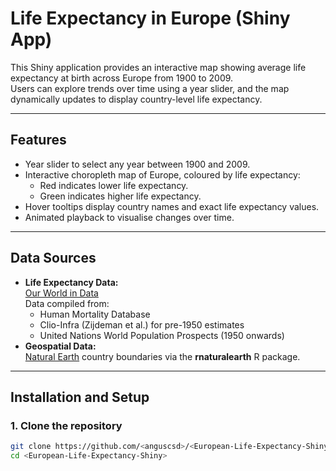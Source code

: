 # Life Expectancy in Europe (Shiny App)

This Shiny application provides an interactive map showing average life expectancy at birth across Europe from 1900 to 2009.  
Users can explore trends over time using a year slider, and the map dynamically updates to display country-level life expectancy.

---

## Features
- Year slider to select any year between 1900 and 2009.
- Interactive choropleth map of Europe, coloured by life expectancy:
  - Red indicates lower life expectancy.
  - Green indicates higher life expectancy.
- Hover tooltips display country names and exact life expectancy values.
- Animated playback to visualise changes over time.

---

## Data Sources
- **Life Expectancy Data:**  
  [Our World in Data](https://ourworldindata.org/life-expectancy)  
  Data compiled from:
  - Human Mortality Database  
  - Clio-Infra (Zijdeman et al.) for pre-1950 estimates  
  - United Nations World Population Prospects (1950 onwards)
- **Geospatial Data:**  
  [Natural Earth](https://www.naturalearthdata.com/) country boundaries via the **rnaturalearth** R package.

---

## Installation and Setup

### 1. Clone the repository
```bash
git clone https://github.com/<anguscsd>/<European-Life-Expectancy-Shiny>.git
cd <European-Life-Expectancy-Shiny>



